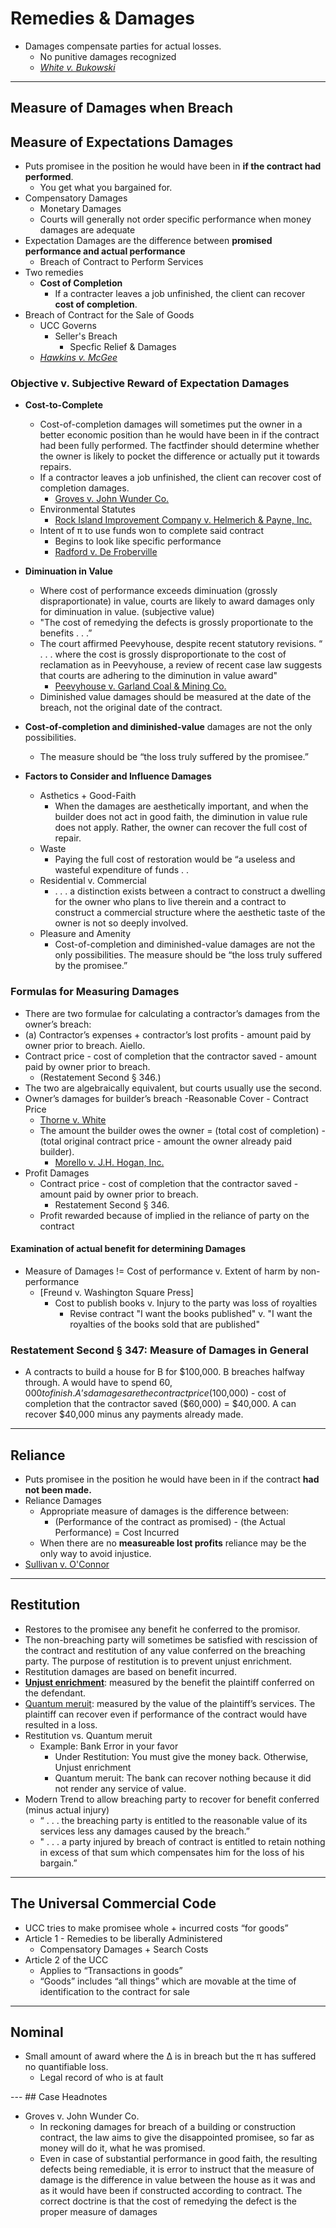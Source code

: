 # Remedies & Damages

- Damages compensate parties for actual losses.
  - No punitive damages recognized
  - [*White v. Bukowski*](https://alexeibex.github.io/Contracts#case-white-v-benkowski)


---
## Measure of Damages when Breach

## Measure of Expectations Damages
  - Puts promisee in the position he would have been in **if the contract had performed**.
    - You get what you bargained for.
  - Compensatory Damages
    - Monetary Damages
    - Courts will generally not order specific performance when money damages are adequate
  - Expectation Damages are the difference between **promised performance and actual performance**
    - Breach of Contract to Perform Services
  - Two remedies
      - **Cost of Completion**
        - If a contracter leaves a job unfinished, the client can recover **cost of completion**.
  - Breach of Contract for the Sale of Goods
    - UCC Governs
      - Seller's Breach
        - Specfic Relief & Damages
    - [*Hawkins v. McGee*](LINK)

### Objective v. Subjective Reward of Expectation Damages
- **Cost-to-Complete**
  - Cost-of-completion damages will sometimes put the owner in a better economic position than he would have been in if the contract had been fully performed. The factfinder should determine whether the owner is likely to pocket the difference or actually put it towards repairs.
  - If a contractor leaves a job unfinished, the client can recover cost of completion damages.
    - [Groves v. John Wunder Co.](Link)
  - Environmental Statutes
    - [Rock Island Improvement Company v. Helmerich & Payne, Inc.](Link)
  - Intent of π to use funds won to complete said contract
    - Begins to look like specific performance
    - [Radford v. De Froberville](Link)


- **Diminuation in Value**
  - Where cost of performance exceeds diminuation (grossly dispraportionate) in value, courts are likely to award damages only for diminuation in value. (subjective value)
  - "The cost of remedying the defects is grossly proportionate to the benefits . . .”
  - The court affirmed Peevyhouse, despite recent statutory revisions. “ . . . where the cost is grossly disproportionate to the cost of reclamation as in Peevyhouse, a review of recent case law suggests that courts are adhering to the diminution in value award"
    - [Peevyhouse v. Garland Coal & Mining Co.](Link)
  - Diminished value damages should be measured at the date of the breach, not the original date of the contract.
- **Cost-of-completion and diminished-value** damages are not the only possibilities.
  - The measure should be “the loss truly suffered by the promisee.”
- **Factors to Consider and Influence Damages**
  - Asthetics + Good-Faith
    - When the damages are aesthetically important, and when the builder does not act in good faith, the diminution in value rule does not apply. Rather, the owner can recover the full cost of repair.
  - Waste
    - Paying the full cost of restoration would be “a useless and wasteful expenditure of funds . .
  - Residential v. Commercial
    - . . . a distinction exists between a contract to construct a dwelling for the owner who plans to live therein and a contract to construct a commercial structure where the aesthetic taste of the owner is not so deeply involved.
  - Pleasure and Amenity
    - Cost-of-completion and diminished-value damages are not the only possibilities. The measure should be “the loss truly suffered by the promisee.”


### Formulas for Measuring Damages
- There are two formulae for calculating a contractor’s damages from the owner’s breach:
 - (a) Contractor’s expenses + contractor’s lost profits - amount paid by owner prior to breach. Aiello.
 - Contract price - cost of completion that the contractor saved - amount paid by owner prior to breach.
   - (Restatement Second § 346.)
 - The two are algebraically equivalent, but courts usually use the second.
- Owner’s damages for builder’s breach
  -Reasonable Cover - Contract Price
    - [Thorne v. White](Link)
  - The amount the builder owes the owner = (total cost of completion) - (total original contract price - amount the owner already paid builder).
    - [Morello v. J.H. Hogan, Inc.](Link)
- Profit Damages
  - Contract price - cost of completion that the contractor saved - amount paid by owner prior to breach.
    - Restatement Second § 346.
  - Profit rewarded because of implied in the reliance of party on the contract


#### Examination of actual benefit for determining Damages
  - Measure of Damages != Cost of performance v. Extent of harm by non-performance
    - [Freund v. Washington Square Press]
      - Cost to publish books v. Injury to the party was loss of royalties
        - Revise contract "I want the books published" v. "I want the royalties of the books sold that are published"


### Restatement Second § 347: Measure of Damages in General
- A contracts to build a house for B for $100,000. B breaches halfway through. A would have to spend $60,000 to finish. A’s damages are the contract price ($100,000) - cost of completion that the contractor saved ($60,000) = $40,000. A can recover $40,000 minus any payments already made.



---

## Reliance
  - Puts promisee in the position he would have been in if the contract **had not been made.**
  - Reliance Damages
    - Appropriate measure of damages is the difference between:
      - (Performance of the contract as promised) - (the Actual Performance) = Cost Incurred
    - When there are no **measureable lost profits** reliance may be the only way to avoid injustice.
  - [Sullivan v. O'Connor](https://alexeibex.github.io/Contracts#case-sullivan-v-oconnor)
---

## Restitution
  - Restores to the promisee any benefit he conferred to the promisor.
  - The non-breaching party will sometimes be satisfied with rescission of the contract and restitution of any value conferred on the breaching party. The purpose of restitution is to prevent unjust enrichment.
  - Restitution damages are based on benefit incurred.
  - [**Unjust enrichment**](Link): measured by the benefit the plaintiff conferred on the defendant.
  - [Quantum meruit](Link): measured by the value of the plaintiff’s services. The plaintiff can recover even if performance of the contract would have resulted in a loss.
  - Restitution vs. Quantum meruit
    - Example: Bank Error in your favor
      - Under Restitution: You must give the money back. Otherwise, Unjust enrichment
      - Quantum meruit: The bank can recover nothing because it did not render any service of value.
  - Modern Trend to allow breaching party to recover for benefit conferred (minus actual injury)
    - “ . . . the breaching party is entitled to the reasonable value of its services less any damages caused by the breach.”
    - " . . . a party injured by breach of contract is entitled to retain nothing in excess of that sum which compensates him for the loss of his bargain.”
---

## The Universal Commercial Code
  - UCC tries to make promisee whole + incurred costs “for goods”
  - Article 1 - Remedies to be liberally Administered
    - Compensatory Damages + Search Costs
  - Article 2 of the UCC
    - Applies to “Transactions in goods”
    - “Goods” includes “all things” which are movable at the time of identification to the contract for sale

---

## Nominal
  - Small amount of award where the ∆ is in breach but the π has suffered no quantifiable loss.
    - Legal record of who is at fault

--- ## Case Headnotes
- Groves v. John Wunder Co.
  - In reckoning damages for breach of a building or construction contract, the law aims to give the disappointed promisee, so far as money will do it, what he was promised.
  - Even in case of substantial performance in good faith, the resulting defects being remediable, it is error to instruct that the measure of damage is the difference in value between the house as it was and as it would have been if constructed according to contract. The correct doctrine is that the cost of remedying the defect is the proper measure of damages
